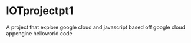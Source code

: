 # IOTprojectpt1
A project that explore google cloud and javascript 
based off google cloud appengine helloworld code
